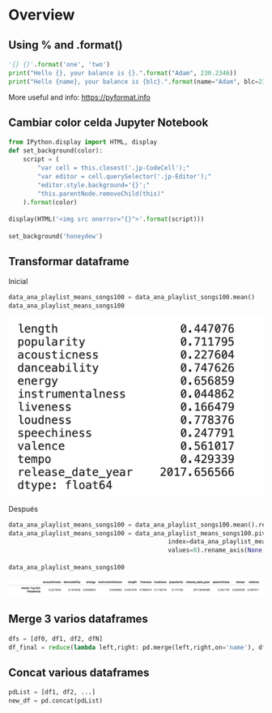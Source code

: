 # Overview

## Using % and .format()
```python
'{} {}'.format('one', 'two')
print("Hello {}, your balance is {}.".format("Adam", 230.2346))
print("Hello {name}, your balance is {blc}.".format(name="Adam", blc=230.2346))
```
More useful and info: https://pyformat.info

## Cambiar color celda Jupyter Notebook

```python
from IPython.display import HTML, display
def set_background(color):    
    script = (
        "var cell = this.closest('.jp-CodeCell');"
        "var editor = cell.querySelector('.jp-Editor');"
        "editor.style.background='{}';"
        "this.parentNode.removeChild(this)"
    ).format(color)

display(HTML('<img src onerror="{}">'.format(script)))

set_background('honeydew')
```

## Transformar dataframe

Inicial
```python
data_ana_playlist_means_songs100 = data_ana_playlist_songs100.mean()
data_ana_playlist_means_songs100
```
<img src="trans_data1.png"/>

Después
```python
data_ana_playlist_means_songs100 = data_ana_playlist_songs100.mean().reset_index()
data_ana_playlist_means_songs100 = data_ana_playlist_means_songs100.pivot_table(columns='index',
                                            index=data_ana_playlist_means_songs100.index//len(data_ana_playlist_means_songs100),
                                            values=0).rename_axis(None, axis=1).rename(index={0: 'Media Top100 Pandemia'})

data_ana_playlist_means_songs100
```
<img src="transdata2.png"/>

## Merge 3 varios dataframes

```python
dfs = [df0, df1, df2, dfN]
df_final = reduce(lambda left,right: pd.merge(left,right,on='name'), dfs)
```

## Concat various dataframes

```python
pdList = [df1, df2, ...]
new_df = pd.concat(pdList)
```
